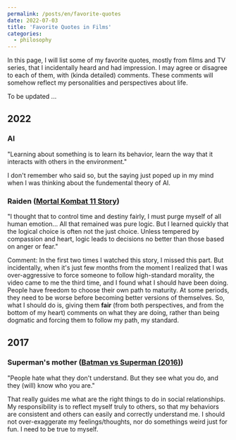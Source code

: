 ```yaml
---
permalink: /posts/en/favorite-quotes
date: 2022-07-03
title: 'Favorite Quotes in Films'
categories:
  - philosophy
---
```


In this page, I will list some of my favorite quotes, mostly from films and TV series, that I incidentally heard and had impression. I may agree or disagree to each of them, with (kinda detailed) comments. These comments will somehow reflect my personalities and perspectives about life.

To be updated ...

## 2022

### AI

"Learning about something is to learn its behavior, learn the way that it interacts with others in the environment."

I don't remember who said so, but the saying just poped up in my mind when I was thinking about the fundemental theory of AI.


### Raiden ([Mortal Kombat 11 Story](https://youtu.be/CdEi4lr4lMQ?t=12334))
"I thought that to control time and destiny fairly, I must purge myself of all human emotion... All that remained was pure logic. But I learned quickly that the logical choice is often not the just choice. Unless tempered by compassion and heart, logic leads to decisions no better than those based on anger or fear."

Comment: In the first two times I watched this story, I missed this part. But incidentally, when it's just few months from the moment I realized that I was over-aggressive to force someone to follow high-standard morality, the video came to me the third time, and I found what I should have been doing. People have freedom to choose their own path to maturity. At some periods, they need to be worse before becoming better versions of themselves. So, what I should do is, giving them **fair** (from both perspectives, and from the bottom of my heart) comments on what they are doing, rather than being dogmatic and forcing them to follow my path, my standard.


## 2017

### Superman's mother ([Batman vs Superman (2016)](https://www.youtube.com/watch?v=DuQGFltywVQ))
"People hate what they don't understand. But they see what you do, and they (will) know who you are."

That really guides me what are the right things to do in social relationships. My responsibility is to reflect myself truly to others, so that my behaviors are consistent and others can easily and correctly understand me. I should not over-exaggerate my feelings/thoughts, nor do somethings weird just for fun. I need to be true to myself.